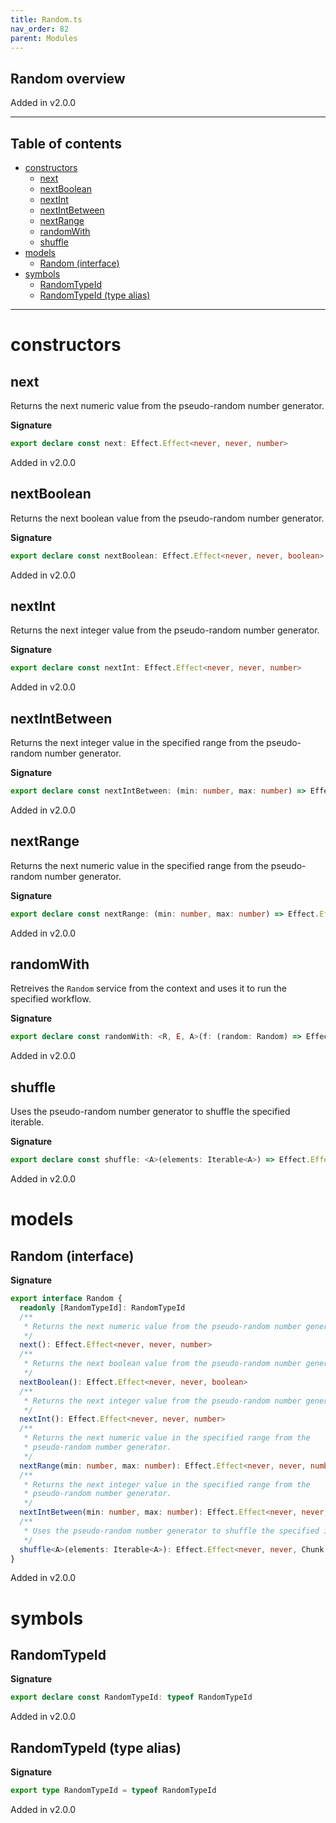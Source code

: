 ```yaml
---
title: Random.ts
nav_order: 82
parent: Modules
---
```


## Random overview

Added in v2.0.0

---

<h2 class="text-delta">Table of contents</h2>

- [constructors](#constructors)
  - [next](#next)
  - [nextBoolean](#nextboolean)
  - [nextInt](#nextint)
  - [nextIntBetween](#nextintbetween)
  - [nextRange](#nextrange)
  - [randomWith](#randomwith)
  - [shuffle](#shuffle)
- [models](#models)
  - [Random (interface)](#random-interface)
- [symbols](#symbols)
  - [RandomTypeId](#randomtypeid)
  - [RandomTypeId (type alias)](#randomtypeid-type-alias)

---

# constructors

## next

Returns the next numeric value from the pseudo-random number generator.

**Signature**

```ts
export declare const next: Effect.Effect<never, never, number>
```

Added in v2.0.0

## nextBoolean

Returns the next boolean value from the pseudo-random number generator.

**Signature**

```ts
export declare const nextBoolean: Effect.Effect<never, never, boolean>
```

Added in v2.0.0

## nextInt

Returns the next integer value from the pseudo-random number generator.

**Signature**

```ts
export declare const nextInt: Effect.Effect<never, never, number>
```

Added in v2.0.0

## nextIntBetween

Returns the next integer value in the specified range from the
pseudo-random number generator.

**Signature**

```ts
export declare const nextIntBetween: (min: number, max: number) => Effect.Effect<never, never, number>
```

Added in v2.0.0

## nextRange

Returns the next numeric value in the specified range from the
pseudo-random number generator.

**Signature**

```ts
export declare const nextRange: (min: number, max: number) => Effect.Effect<never, never, number>
```

Added in v2.0.0

## randomWith

Retreives the `Random` service from the context and uses it to run the
specified workflow.

**Signature**

```ts
export declare const randomWith: <R, E, A>(f: (random: Random) => Effect.Effect<R, E, A>) => Effect.Effect<R, E, A>
```

Added in v2.0.0

## shuffle

Uses the pseudo-random number generator to shuffle the specified iterable.

**Signature**

```ts
export declare const shuffle: <A>(elements: Iterable<A>) => Effect.Effect<never, never, Chunk.Chunk<A>>
```

Added in v2.0.0

# models

## Random (interface)

**Signature**

```ts
export interface Random {
  readonly [RandomTypeId]: RandomTypeId
  /**
   * Returns the next numeric value from the pseudo-random number generator.
   */
  next(): Effect.Effect<never, never, number>
  /**
   * Returns the next boolean value from the pseudo-random number generator.
   */
  nextBoolean(): Effect.Effect<never, never, boolean>
  /**
   * Returns the next integer value from the pseudo-random number generator.
   */
  nextInt(): Effect.Effect<never, never, number>
  /**
   * Returns the next numeric value in the specified range from the
   * pseudo-random number generator.
   */
  nextRange(min: number, max: number): Effect.Effect<never, never, number>
  /**
   * Returns the next integer value in the specified range from the
   * pseudo-random number generator.
   */
  nextIntBetween(min: number, max: number): Effect.Effect<never, never, number>
  /**
   * Uses the pseudo-random number generator to shuffle the specified iterable.
   */
  shuffle<A>(elements: Iterable<A>): Effect.Effect<never, never, Chunk.Chunk<A>>
}
```

Added in v2.0.0

# symbols

## RandomTypeId

**Signature**

```ts
export declare const RandomTypeId: typeof RandomTypeId
```

Added in v2.0.0

## RandomTypeId (type alias)

**Signature**

```ts
export type RandomTypeId = typeof RandomTypeId
```

Added in v2.0.0
